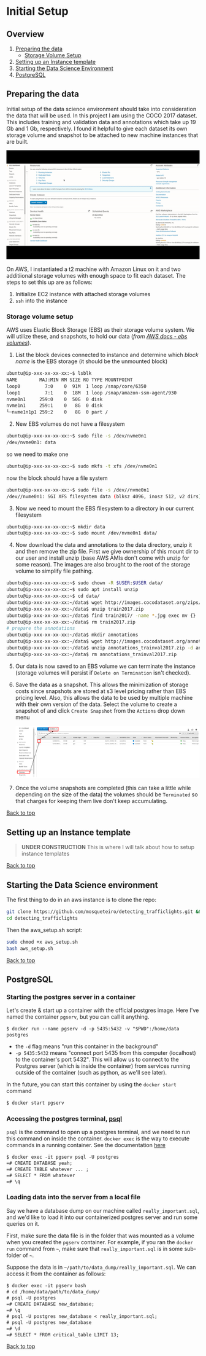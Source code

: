 # Initial Setup
## Overview
1. [Preparing the data](#preparing-the-data)
   * [Storage Volume Setup](#storage-volume-setup)
2. [Setting up an Instance template](#Setting-up-an-instance-template)
2. [Starting the Data Science Environment](#starting-the-data-science-environment)
3. [PostgreSQL](#postgresql)

## Preparing the data  
Initial setup of the data science environment should take into consideration the data that will be used. In this project I am using the COCO 2017 dataset. This includes training and validation data and annotations which take up 19 Gb and 1 Gb, respectively. I found it helpful to give each dataset its own storage volume and snapshot to be attached to new machine instances that are built.  

![aws_data_setup](images/aws_data_setup.gif)

On AWS, I instantiated a t2 machine with Amazon Linux on it and two additiional storage volumes with enough space to fit each dataset. The steps to set this up are as follows:  
1. Initialize EC2 instance with attached storage volumes
2. `ssh` into the instance  


### Storage volume setup
AWS uses Elastic Block Storage (EBS) as their storage volume system. We will utilize these, and snapshots, to hold our data (_from_ [_AWS docs - ebs volumes_](https://docs.aws.amazon.com/AWSEC2/latest/UserGuide/ebs-using-volumes.html)).  
1. List the block devices connected to instance and determine which _block name_ is the EBS storage (it should be the unmounted block)  
```bash
ubuntu@ip-xxx-xx-xx-xx:~$ lsblk
NAME        MAJ:MIN RM SIZE RO TYPE MOUNTPOINT
loop0         7:0    0  91M  1 loop /snap/core/6350
loop1         7:1    0  18M  1 loop /snap/amazon-ssm-agent/930
nvme0n1     259:0    0  50G  0 disk
nvme1n1     259:1    0   8G  0 disk
└─nvme1n1p1 259:2    0   8G  0 part /
```

2. New EBS volumes do not have a filesystem  
```bash
ubuntu@ip-xxx-xx-xx-xx:~$ sudo file -s /dev/nvme0n1
/dev/nvme0n1: data
```  
so we need to make one  
```bash
ubuntu@ip-xxx-xx-xx-xx:~$ sudo mkfs -t xfs /dev/nvme0n1
```  
now the block should have a file system  
```bash
ubuntu@ip-xxx-xx-xx-xx:~$ sudo file -s /dev//nvme0n1
/dev//nvme0n1: SGI XFS filesystem data (blksz 4096, inosz 512, v2 dirs)
```

3. Now we need to mount the EBS filesystem to a directory in our current filesystem  
```bash
ubuntu@ip-xxx-xx-xx-xx:~$ mkdir data
ubuntu@ip-xxx-xx-xx-xx:~$ sudo mount /dev/nvme0n1 data/
```
4. Now download the data and annotations to the data directory, unzip it and then remove the zip file. First we give ownership of this mount dir to our user and install unzip (base AWS AMIs don't come with unzip for some reason). The images are also brought to the root of the storage volume to simplify file pathing.  
```bash
ubuntu@ip-xxx-xx-xx-xx:~$ sudo chown -R $USER:$USER data/
ubuntu@ip-xxx-xx-xx-xx:~$ sudo apt install unzip
ubuntu@ip-xxx-xx-xx-xx:~$ cd data/
ubuntu@ip-xxx-xx-xx-xx:~/data$ wget http://images.cocodataset.org/zips/train2017.zip
ubuntu@ip-xxx-xx-xx-xx:~/data$ unzip train2017.zip
ubuntu@ip-xxx-xx-xx-xx:~/data$ find train2017/ -name *.jpg exec mv {} ./ ;\
ubuntu@ip-xxx-xx-xx-xx:~/data$ rm train2017.zip
# prepare the annotations
ubuntu@ip-xxx-xx-xx-xx:~/data$ mkdir annotations
ubuntu@ip-xxx-xx-xx-xx:~/data$ wget http://images.cocodataset.org/annotations/annotations_trainval2017.zip
ubuntu@ip-xxx-xx-xx-xx:~/data$ unzip annotations_trainval2017.zip -d annotations/
ubuntu@ip-xxx-xx-xx-xx:~/data$ rm annotations_trainval2017.zip
```

5. Our data is now saved to an EBS volume we can terminate the instance (storage volumes will persist if `Delete on Termination` isn't checked).

6. Save the data as a snapshot. This allows the minimization of storage costs since snapshots are stored at s3 level pricing rather than EBS pricing level. Also, this allows the data to be used by multiple machine with their own version of the data. Select the volume to create a snapshot of and click `Create Snapshot` from the `Actions` drop down menu  

   ![volume snapshot](images/aws_volumes_steps.png)  

7. Once the volume snapshots are completed (this can take a little while depending on the size of the data) the volumes should be `Terminated` so that charges for keeping them live don't keep accumulating.

[Back to top](#overview)


## Setting up an Instance template
> **UNDER CONSTRUCTION** This is where I will talk about how to setup instance templates

[Back to top](#overview)


## Starting the Data Science environment  
The first thing to do in an aws instance is to clone the repo:  
```bash
git clone https://github.com/mosqueteiro/detecting_trafficlights.git && \
cd detecting_trafficlights
```

Then the aws_setup.sh script:
```bash
sudo chmod +x aws_setup.sh
bash aws_setup.sh
```

[Back to top](#overview)


## PostgreSQL
### Starting the postgres server in a container

Let's create & start up a container with the official postgres image. Here I've named the container `pgserv`, but you can call it anything.
```
$ docker run --name pgserv -d -p 5435:5432 -v "$PWD":/home/data postgres
```
- the `-d` flag means "run this container in the background"
- `-p 5435:5432` means "connect port 5435 from this computer (localhost) to the container's port 5432". This will allow us to connect to the Postgres server (which is inside the container) from services running outside of the container (such as python, as we'll see later).

In the future, you can start this container by using the `docker start` command
```bash
$ docker start pgserv
```

### Accessing the postgres terminal, [psql](http://postgresguide.com/utilities/psql.html)

`psql` is the command to open up a postgres terminal, and we need to run this command on inside the container. `docker exec` is the way to execute commands in a running container. See the documentation [here](https://docs.docker.com/engine/reference/commandline/exec/)
```
$ docker exec -it pgserv psql -U postgres
=# CREATE DATABASE yeah;
=# CREATE TABLE whatever ... ;
=# SELECT * FROM whatever
=# \q
```

### Loading data into the server from a local file

Say we have a database dump on our machine called `really_important.sql`, and we'd like to load it into our containerized postgres server and run some queries on it.

First, make sure the data file is in the folder that was mounted as a volume when you created the `pgserv` container. For example, if you ran the `docker run` command from `~`, make sure that `really_important.sql` is in some sub-folder of `~`.

Suppose the data is in `~/path/to/data_dump/really_important.sql`. We can access it from the container as follows:  

```
$ docker exec -it pgserv bash
# cd /home/data/path/to/data_dump/
# psql -U postgres
=# CREATE DATABASE new_database;
=# \q
# psql -U postgres new_database < really_important.sql;
# psql -U postgres new_database
=# \d
=# SELECT * FROM critical_table LIMIT 13;
```

[Back to top](#overview)
